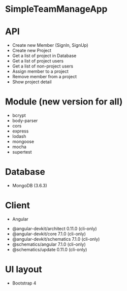 # SimpleTeamManageApp
# API
  - Create new Member (SignIn, SignUp)
  - Create new Project
  - Get a list of project in Database
  - Get a list of project users
  - Get a list of non-project users
  - Assign member to a project
  - Remove member from a project
  - Show project detail

# Module (new version for all)
  - bcrypt
  - body-parser
  - cors
  - express
  - lodash
  - mongoose
  - mocha
  - supertest
 # Database
 - MongoDB (3.6.3)
 # Client
 - Angular
  + @angular-devkit/architect    0.11.0 (cli-only)
  + @angular-devkit/core         7.1.0 (cli-only)
  + @angular-devkit/schematics   7.1.0 (cli-only)
  + @schematics/angular          7.1.0 (cli-only)
  + @schematics/update           0.11.0 (cli-only)
  
  # UI layout
  - Bootstrap 4
